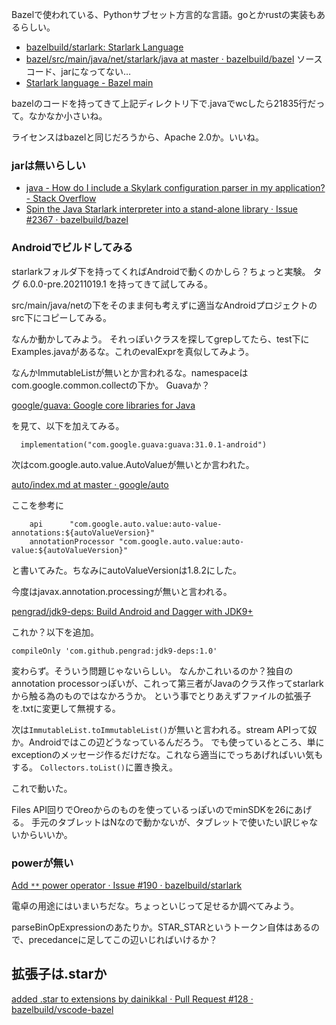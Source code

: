 Bazelで使われている、Pythonサブセット方言的な言語。goとかrustの実装もあるらしい。

- [bazelbuild/starlark: Starlark Language](https://github.com/bazelbuild/starlark)
- [bazel/src/main/java/net/starlark/java at master · bazelbuild/bazel](https://github.com/bazelbuild/bazel/tree/master/src/main/java/net/starlark/java) ソースコード、jarになってない…
- [Starlark language - Bazel main](https://docs.bazel.build/versions/main/skylark/language.html)

bazelのコードを持ってきて上記ディレクトリ下で.javaでwcしたら21835行だって。なかなか小さいね。

ライセンスはbazelと同じだろうから、Apache 2.0か。いいね。

### jarは無いらしい

- [java - How do I include a Skylark configuration parser in my application? - Stack Overflow](https://stackoverflow.com/questions/49108709/how-do-i-include-a-skylark-configuration-parser-in-my-application)
- [Spin the Java Starlark interpreter into a stand-alone library · Issue #2367 · bazelbuild/bazel](https://github.com/bazelbuild/bazel/issues/2367)

### Androidでビルドしてみる

starlarkフォルダ下を持ってくればAndroidで動くのかしら？ちょっと実験。
タグ 6.0.0-pre.20211019.1 を持ってきて試してみる。

src/main/java/netの下をそのまま何も考えずに適当なAndroidプロジェクトのsrc下にコピーしてみる。

なんか動かしてみよう。
それっぽいクラスを探してgrepしてたら、test下にExamples.javaがあるな。これのevalExprを真似してみよう。

なんかImmutableListが無いとか言われるな。namespaceはcom.google.common.collectの下か。
Guavaか？

[google/guava: Google core libraries for Java](https://github.com/google/guava)

を見て、以下を加えてみる。

```
  implementation("com.google.guava:guava:31.0.1-android")
```

次はcom.google.auto.value.AutoValueが無いとか言われた。

[auto/index.md at master · google/auto](https://github.com/google/auto/blob/master/value/userguide/index.md)

ここを参考に

```
    api      "com.google.auto.value:auto-value-annotations:${autoValueVersion}"
    annotationProcessor "com.google.auto.value:auto-value:${autoValueVersion}"
```

と書いてみた。ちなみにautoValueVersionは1.8.2にした。

今度はjavax.annotation.processingが無いと言われる。

[pengrad/jdk9-deps: Build Android and Dagger with JDK9+](https://github.com/pengrad/jdk9-deps)

これか？以下を追加。

```
compileOnly 'com.github.pengrad:jdk9-deps:1.0'
```

変わらず。そういう問題じゃないらしい。
なんかこれいるのか？独自のannotation processorっぽいが、これって第三者がJavaのクラス作ってstarlarkから触る為のものではなかろうか。
という事でとりあえずファイルの拡張子を.txtに変更して無視する。

次は`ImmutableList.toImmutableList()`が無いと言われる。stream APIって奴か。Androidではこの辺どうなっているんだろう。
でも使っているところ、単にexceptionのメッセージ作るだけだな。これなら適当にでっちあげればいい気もする。
`Collectors.toList()`に置き換え。

これで動いた。

Files API回りでOreoからのものを使っているっぽいのでminSDKを26にあげる。
手元のタブレットはNなので動かないが、タブレットで使いたい訳じゃないからいいか。

### powerが無い

[Add `**` power operator · Issue #190 · bazelbuild/starlark](https://github.com/bazelbuild/starlark/issues/190)

電卓の用途にはいまいちだな。ちょっといじって足せるか調べてみよう。

parseBinOpExpressionのあたりか。STAR_STARというトークン自体はあるので、precedanceに足してこの辺いじればいけるか？

## 拡張子は.starか

[added .star to extensions by dainikkal · Pull Request #128 · bazelbuild/vscode-bazel](https://github.com/bazelbuild/vscode-bazel/pull/128)